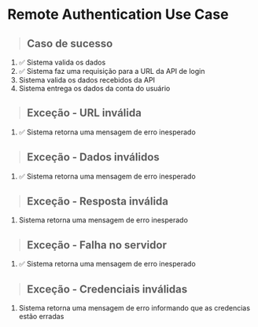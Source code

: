 # Remote Authentication Use Case

> ## Caso de sucesso
1.  ✅ Sistema valida os dados
2.  ✅ Sistema faz uma requisição para a URL da API de login
3.  Sistema valida os dados recebidos da API
4.  Sistema entrega os dados da conta do usuário

> ## Exceção - URL inválida
1.  ✅ Sistema retorna uma mensagem de erro inesperado

> ## Exceção - Dados inválidos
1.  ✅ Sistema retorna uma mensagem de erro inesperado

> ## Exceção - Resposta inválida
1.  Sistema retorna uma mensagem de erro inesperado

> ## Exceção - Falha no servidor
1.  ✅ Sistema retorna uma mensagem de erro inesperado

> ## Exceção - Credenciais inválidas
1.  Sistema retorna uma mensagem de erro informando que as credencias estão erradas